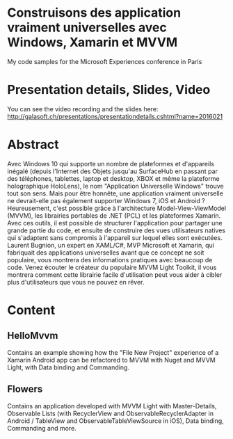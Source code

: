 # Construisons des application vraiment universelles avec Windows, Xamarin et MVVM

My code samples for the Microsoft Experiences conference in Paris

# Presentation details, Slides, Video

You can see the video recording and the slides here:
http://galasoft.ch/presentations/presentationdetails.cshtml?name=2016021

# Abstract

Avec Windows 10 qui supporte un nombre de plateformes et d'appareils inégalé (depuis l'Internet des Objets jusqu'au SurfaceHub en passant par des téléphones, tablettes, laptop et desktop, XBOX et même la plateforme holographique HoloLens), le nom "Application Universelle Windows" trouve tout son sens. Mais pour être honnête, une application vraiment universelle ne devrait-elle pas également supporter Windows 7, iOS et Android ? Heureusement, c'est possible grâce à l'architecture Model-View-ViewModel (MVVM), les librairies portables de .NET (PCL) et les plateformes Xamarin. Avec ces outils, il est possible de structurer l'application pour partager une grande partie du code, et ensuite de construire des vues utilisateurs natives qui s'adaptent sans compromis à l'appareil sur lequel elles sont exécutées. Laurent Bugnion, un expert en XAML/C#, MVP Microsoft et Xamarin, qui fabriquait des applications universelles avant que ce concept ne soit populaire, vous montrera des informations pratiques avec beaucoup de code. Venez écouter le créateur du populaire MVVM Light Toolkit, il vous montrera comment cette librairie facile d'utilisation peut vous aider à cibler plus d'utilisateurs que vous ne pouvez en rêver.

# Content

## HelloMvvm

Contains an example showing how the "File New Project" experience
of a Xamarin Android app can be refactored to MVVM with
Nuget and MVVM Light, with Data binding and Commanding.

## Flowers

Contains an application developed with MVVM Light 
with Master-Details, Observable Lists (with RecyclerView and ObservableRecyclerAdapter in Android
/ TableView and ObservableTableViewSource in iOS), Data binding, Commanding and more.
